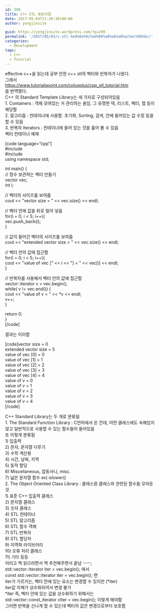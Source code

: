```yaml
---
id: 299
title: C++ STL 튜토리얼
date: 2017-05-03T21:20:38+09:00
author: yongjinsite

guid: https://yongjinsite.wordpress.com/?p=299
permalink: '/2017/05/03/c-stl-%ed%8a%9c%ed%86%a0%eb%a6%ac%ec%96%bc/'
categories:
  - Development
tags:
  - C++
  - Tutorial
---
```

<div>
  effective c++을 읽는데 공부 안한 c++ stl의 벡터와 반복자가 나왔다.
</div>

<div>
</div>

<div>
  그래서
</div>

<div>
  <a href="https://www.tutorialspoint.com/cplusplus/cpp_stl_tutorial.htm">https://www.tutorialspoint.com/cplusplus/cpp_stl_tutorial.htm</a>
</div>

<div>
  을 번역했다.
</div>

<div>
</div>

<div>
  C++ 의 Standard Template Library는 세 가지로 구성되어있음
</div>

<div>
</div>

<div>
  1. Containers : 객체 모여있는 거 관리하는 용임. 그 유명한 덱, 리스트, 벡터, 맵 등이 해당함
</div>

<div>
  2. 알고리즘 : 컨테이너에 사용함. 초기화, Sorting, 검색, 안에 들어있는 값 수정 등을 할 수 있음
</div>

<div>
  3. 반복자 Iterators : 컨테이너에 들어 있는 것을 훑어 볼 수 있음
</div>

<div>
</div>

<div>
  벡터 컨테이너 예제
</div>

<div>
</div>

<div>
  <p>
    [code language=&#8221;cpp&#8221;]<br /> #include <iostream><br /> #include <vector><br /> using namespace std;
  </p>
  
  <p>
    int main() {<br /> // 정수 보관하는 벡터 만들기<br /> vector vec;<br /> int i;
  </p>
  
  <p>
    // 벡터의 사이즈를 보여줌<br /> cout << "vector size = " << vec.size() << endl;
  </p>
  
  <p>
    // 벡터 안에 값을 뒤로 밀어 넣음<br /> for(i = 0; i < 5; i++){<br /> vec.push_back(i);<br /> }
  </p>
  
  <p>
    // 값이 들어간 벡터의 사이즈를 보여줌<br /> cout << "extended vector size = " << vec.size() << endl;
  </p>
  
  <p>
    // 벡터 안의 값에 접근함<br /> for(i = 0; i < 5; i++){<br /> cout << "value of vec [" << i << "] = " << vec[i] << endl;<br /> }
  </p>
  
  <p>
    // 반복자를 사용해서 벡터 안의 값에 접근함<br /> vector::iterator v = vec.begin();<br /> while( v != vec.end()) {<br /> cout << "value of v = " << *v << endl;<br /> v++;<br /> }
  </p>
  
  <p>
    return 0;<br /> }<br /> [/code]
  </p>
  
  <div>
  </div>
  
  <div>
    결과는 이러함
  </div>
  
  <div>
    <p>
      [code]vector size = 0<br /> extended vector size = 5<br /> value of vec [0] = 0<br /> value of vec [1] = 1<br /> value of vec [2] = 2<br /> value of vec [3] = 3<br /> value of vec [4] = 4<br /> value of v = 0<br /> value of v = 1<br /> value of v = 2<br /> value of v = 3<br /> value of v = 4<br /> [/code]
    </p>
  </div>
</div>

<div>
  C++ Standard Library는 두 개로 분류됨
</div>

<div>
</div>

<div>
  1. The Standard Function Library : C언어에서 온 건데, 어떤 클래스에도 속해있지 않고 일반적으로 사용할 수 있는 함수들이 들어있음
</div>

<div>
</div>

<div>
  또 이렇게 분류됨
</div>

<div>
  1) 입출력
</div>

<div>
  2) 문자, 문자열 다루기
</div>

<div>
  3) 수학 계산용
</div>

<div>
  4) 시간, 날짜, 지역
</div>

<div>
  5) 동적 할당
</div>

<div>
  6) Miscellaneous, 잡동사니, misc.
</div>

<div>
  7) 넓은 문자열 함수 ex) islower()
</div>

<div>
</div>

<div>
  2. The Object Oriented Class Library : 클래스랑 클래스와 관련된 함수들 모아둔 것
</div>

<div>
</div>

<div>
  1) 표준 C++ 입출력 클래스
</div>

<div>
  2) 문자열 클래스
</div>

<div>
  3) 숫자 클래스
</div>

<div>
  4) STL 컨테이너
</div>

<div>
  5) STL 알고리즘
</div>

<div>
  6) STL 함수 객체
</div>

<div>
  7) STL 반복자
</div>

<div>
  8) STL 할당자
</div>

<div>
  9) 지역화 라이브러리
</div>

<div>
  10) 오류 처리 클래스
</div>

<div>
  11) 기타 등등
</div>

<div>
</div>

<div>
  이러고 책 읽으라면서 책 추천해주면서 끝남 ㅡㅡ;
</div>

<div>
</div>

<div>
  std::vector<int>::iterator iter = vec.begin(); 에서
</div>

<div>
</div>

<div>
</div>

<div>
  const std::vector<int>::iterator iter = vec.begin(); 면
</div>

<div>
  iter가 가르키는, 벡터 안에 있는 요소는 변경할 수 있지만 (*iter)
</div>

<div>
  iter값 자체가 상수화되어서 변경 불가
</div>

<div>
</div>

<div>
  *iter 즉, 벡터 안에 있는 값을 상수화하기 위해서는
</div>

<div>
  std::vector<int>::const_iterator cIter = vec.begin(); 이렇게 해야함
</div>

<div>
</div>

<div>
  그러면 반복을 신나게 할 수 있는데 벡터의 값은 변경으로부터 보호함
</div>

<div>
</div>

<div>
</div>

<div>
</div>